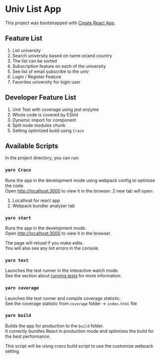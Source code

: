 # Univ List App

This project was bootstrapped with [Create React App](https://github.com/facebook/create-react-app).

## Feature List

1. List university
2. Search university based on name or/and country
3. The list can be sorted
4. Subscription feature on each of the university
5. See list of email subscribe to the univ
6. Login / Register Feature
7. Favorites university for login user

## Developer Feature List

1. Unit Test with coverage using jest enzyme
2. Whole code is covered by ESlint
3. Dynamic import for component
4. Split node modules chunk
5. Setting optimized build using `Craco`

## Available Scripts

In the project directory, you can run:

### `yarn Craco`

Runs the app in the development mode using webpack config to optimize the code.\
Open [http://localhost:3000](http://localhost:3000) to view it in the browser.
2 new tab will open:

1. Localhost for react app
2. Webpack bundler analyzer tab

### `yarn start`

Runs the app in the development mode.\
Open [http://localhost:3000](http://localhost:3000) to view it in the browser.

The page will reload if you make edits.\
You will also see any lint errors in the console.

### `yarn test`

Launches the test runner in the interactive watch mode.\
See the section about [running tests](https://facebook.github.io/create-react-app/docs/running-tests) for more information.

### `yarn coverage`

Launches the test runner and compile coverage statistic.\
See the coverage statistic from `coverage` folder -> `index.html` file

### `yarn build`

Builds the app for production to the `build` folder.\
It correctly bundles React in production mode and optimizes the build for the best performance.

This script will be uisng craco build script to use the customize webpack setting
